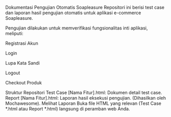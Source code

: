 Dokumentasi Pengujian Otomatis Soapleasure
Repositori ini berisi test case dan laporan hasil pengujian otomatis untuk aplikasi e-commerce Soapleasure.

Pengujian dilakukan untuk memverifikasi fungsionalitas inti aplikasi, meliputi:

Registrasi Akun

Login

Lupa Kata Sandi

Logout

Checkout Produk

Struktur Repositori
Test Case [Nama Fitur].html: Dokumen detail test case.
Report [Nama Fitur].html: Laporan hasil eksekusi pengujian. (Dihasilkan oleh Mochawesome).
Melihat Laporan
Buka file HTML yang relevan (Test Case *.html atau Report *.html) langsung di peramban web Anda.

